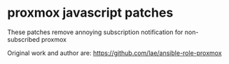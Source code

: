 # proxmox javascript patches
These patches remove annoying subscription notification for non-subscribed proxmox

Original work and author are: https://github.com/lae/ansible-role-proxmox
